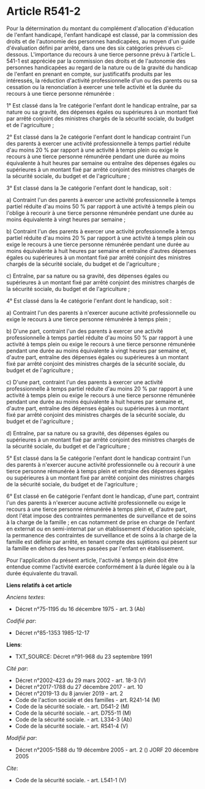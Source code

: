 # Article R541-2

Pour la détermination du montant du complément d'allocation d'éducation de l'enfant handicapé, l'enfant handicapé est classé,
par la commission des droits et de l'autonomie des personnes handicapées, au moyen d'un guide d'évaluation défini par arrêté,
dans une des six catégories prévues ci-dessous. L'importance du recours à une tierce personne prévu à l'article L. 541-1 est
appréciée par la commission des droits et de l'autonomie des personnes handicapées au regard de la nature ou de la gravité du
handicap de l'enfant en prenant en compte, sur justificatifs produits par les intéressés, la réduction d'activité
professionnelle d'un ou des parents ou sa cessation ou la renonciation à exercer une telle activité et la durée du recours à
une tierce personne rémunérée : 

1° Est classé dans la 1re catégorie l'enfant dont le handicap entraîne, par sa nature ou sa gravité, des dépenses égales ou
supérieures à un montant fixé par arrêté conjoint des ministres chargés de la sécurité sociale, du budget et de
l'agriculture ; 

2° Est classé dans la 2e catégorie l'enfant dont le handicap contraint l'un des parents à exercer une activité
professionnelle à temps partiel réduite d'au moins 20 % par rapport à une activité à temps plein ou exige le recours à une
tierce personne rémunérée pendant une durée au moins équivalente à huit heures par semaine ou entraîne des dépenses égales ou
supérieures à un montant fixé par arrêté conjoint des ministres chargés de la sécurité sociale, du budget et de
l'agriculture ; 

3° Est classé dans la 3e catégorie l'enfant dont le handicap, soit : 

a) Contraint l'un des parents à exercer une activité professionnelle à temps partiel réduite d'au moins 50 % par rapport à
une activité à temps plein ou l'oblige à recourir à une tierce personne rémunérée pendant une durée au moins équivalente à
vingt heures par semaine ; 

b) Contraint l'un des parents à exercer une activité professionnelle à temps partiel réduite d'au moins 20 % par rapport à
une activité à temps plein ou exige le recours à une tierce personne rémunérée pendant une durée au moins équivalente à huit
heures par semaine et entraîne d'autres dépenses égales ou supérieures à un montant fixé par arrêté conjoint des ministres
chargés de la sécurité sociale, du budget et de l'agriculture ; 

c) Entraîne, par sa nature ou sa gravité, des dépenses égales ou supérieures à un montant fixé par arrêté conjoint des
ministres chargés de la sécurité sociale, du budget et de l'agriculture ; 

4° Est classé dans la 4e catégorie l'enfant dont le handicap, soit : 

a) Contraint l'un des parents à n'exercer aucune activité professionnelle ou exige le recours à une tierce personne rémunérée
à temps plein ; 

b) D'une part, contraint l'un des parents à exercer une activité professionnelle à temps partiel réduite d'au moins 50 % par
rapport à une activité à temps plein ou exige le recours à une tierce personne rémunérée pendant une durée au moins
équivalente à vingt heures par semaine et, d'autre part, entraîne des dépenses égales ou supérieures à un montant fixé par
arrêté conjoint des ministres chargés de la sécurité sociale, du budget et de l'agriculture ; 

c) D'une part, contraint l'un des parents à exercer une activité professionnelle à temps partiel réduite d'au moins 20 % par
rapport à une activité à temps plein ou exige le recours à une tierce personne rémunérée pendant une durée au moins
équivalente à huit heures par semaine et, d'autre part, entraîne des dépenses égales ou supérieures à un montant fixé par
arrêté conjoint des ministres chargés de la sécurité sociale, du budget et de l'agriculture ; 

d) Entraîne, par sa nature ou sa gravité, des dépenses égales ou supérieures à un montant fixé par arrêté conjoint des
ministres chargés de la sécurité sociale, du budget et de l'agriculture ; 

5° Est classé dans la 5e catégorie l'enfant dont le handicap contraint l'un des parents à n'exercer aucune activité
professionnelle ou à recourir à une tierce personne rémunérée à temps plein et entraîne des dépenses égales ou supérieures à
un montant fixé par arrêté conjoint des ministres chargés de la sécurité sociale, du budget et de l'agriculture ; 

6° Est classé en 6e catégorie l'enfant dont le handicap, d'une part, contraint l'un des parents à n'exercer aucune activité
professionnelle ou exige le recours à une tierce personne rémunérée à temps plein et, d'autre part, dont l'état impose des
contraintes permanentes de surveillance et de soins à la charge de la famille ; en cas notamment de prise en charge de
l'enfant en externat ou en semi-internat par un établissement d'éducation spéciale, la permanence des contraintes de
surveillance et de soins à la charge de la famille est définie par arrêté, en tenant compte des sujétions qui pèsent sur la
famille en dehors des heures passées par l'enfant en établissement. 

Pour l'application du présent article, l'activité à temps plein doit être entendue comme l'activité exercée conformément à la
durée légale ou à la durée équivalente du travail.

**Liens relatifs à cet article**

_Anciens textes_:

  - Décret n°75-1195 du 16 décembre 1975 - art. 3 (Ab)

_Codifié par_:

  - Décret n°85-1353 1985-12-17

**Liens**:

  - TXT_SOURCE: Décret n°91-968 du 23 septembre 1991

_Cité par_:

  - Décret n°2002-423 du 29 mars 2002 - art. 18-3 (V)
  - Décret n°2017-1788 du 27 décembre 2017 - art. 10
  - Décret n°2019-13 du 8 janvier 2019 - art. 2
  - Code de l'action sociale et des familles - art. R241-14 (M)
  - Code de la sécurité sociale. - art. D541-2 (M)
  - Code de la sécurité sociale. - art. D755-11 (M)
  - Code de la sécurité sociale. - art. L334-3 (Ab)
  - Code de la sécurité sociale. - art. R541-4 (V)

_Modifié par_:

  - Décret n°2005-1588 du 19 décembre 2005 - art. 2 () JORF 20 décembre 2005

_Cite_:

  - Code de la sécurité sociale. - art. L541-1 (V)

